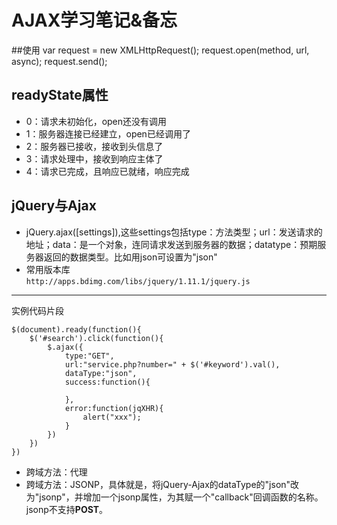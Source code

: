 # AJAX学习笔记&备忘
##使用
	var request = new XMLHttpRequest();
	request.open(method, url, async);
	request.send();
## readyState属性
- 0：请求未初始化，open还没有调用
- 1：服务器连接已经建立，open已经调用了
- 2：服务器已接收，接收到头信息了
- 3：请求处理中，接收到响应主体了
- 4：请求已完成，且响应已就绪，响应完成
## jQuery与Ajax
- jQuery.ajax([settings]),这些settings包括type：方法类型；url：发送请求的地址；data：是一个对象，连同请求发送到服务器的数据；datatype：预期服务器返回的数据类型。比如用json可设置为"json"
- 常用版本库<br>`http://apps.bdimg.com/libs/jquery/1.11.1/jquery.js`
***
实例代码片段

	$(document).ready(function(){
		$('#search').click(function(){
			$.ajax({
				type:"GET",
				url:"service.php?number=" + $('#keyword').val(),
				dataType:"json",
				success:function(){
				
				},
				error:function(jqXHR){
					alert("xxx");
				}
			})
		})
	})
- 跨域方法：代理
- 跨域方法：JSONP，具体就是，将jQuery-Ajax的dataType的"json"改为"jsonp"，并增加一个jsonp属性，为其赋一个"callback"回调函数的名称。jsonp不支持**POST**。
